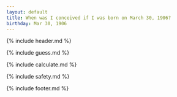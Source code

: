 ```yaml
---
layout: default
title: When was I conceived if I was born on March 30, 1906?
birthday: Mar 30, 1906
---
```


{% include header.md %}

{% include guess.md %}

{% include calculate.md %}

{% include safety.md %}

{% include footer.md %}



